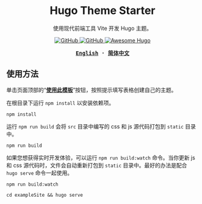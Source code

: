 <h1 align="center">Hugo Theme Starter</h1>

<p align="center">使用现代前端工具 Vite 开发 Hugo 主题。</p>

<p align="center">
  <a href="https://github.com/misitebao/hugo-theme-starter/blob/main/LICENSE">
    <img alt="GitHub" src="https://img.shields.io/github/license/misitebao/hugo-theme-starter"/>
  </a>
  <a href="https://github.com/misitebao/yakia">
    <img alt="GitHub" src="https://cdn.jsdelivr.net/gh/misitebao/yakia/assets/badge_flat.svg"/>
  </a>
  <a href="https://github.com/theNewDynamic/awesome-hugo">
    <img alt="Awesome Hugo" src="https://awesome.re/badge.svg"/>
  </a>
</p>

<div align="center">
<strong>
<samp>

[English](README.md) · [简体中文](README.zh-Hans.md)

</samp>
</strong>
</div>

## 使用方法

单击页面顶部的“[**使用此模板**](https://github.com/misitebao/hugo-theme-starter/generate)”按钮，按照提示填写表格创建自己的主题。

在根目录下运行 `npm install` 以安装依赖项。

```
npm install
```

运行 `npm run build` 会将 `src` 目录中编写的 css 和 js 源代码打包到 `static` 目录中。

```
npm run build
```

如果您想获得实时开发体验，可以运行 `npm run build:watch` 命令。当你更新 js 和 css 源代码时，文件会自动重新打包到 `static` 目录中。最好的办法是配合 `hugo serve` 命令一起使用。

```
npm run build:watch

cd exampleSite && hugo serve
```
